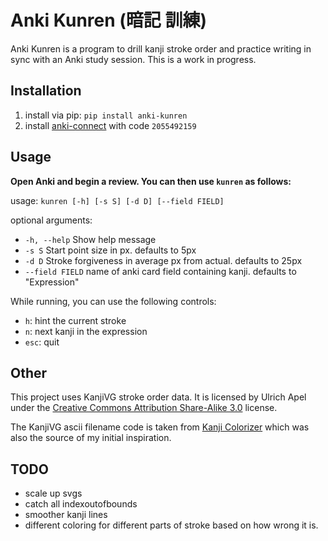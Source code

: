 # Anki Kunren (暗記 訓練)
Anki Kunren is a program to drill kanji stroke order and practice writing in sync with an Anki study session.
This is a work in progress.

## Installation
1. install via pip: `pip install anki-kunren`
2. install [anki-connect](https://ankiweb.net/shared/info/2055492159) with code `2055492159`


## Usage
**Open Anki and begin a review. You can then use `kunren` as follows:**

usage: `kunren [-h] [-s S] [-d D] [--field FIELD]`

optional arguments:
+ `-h, --help` Show help message
+ `-s S` Start point size in px. defaults to 5px
+ `-d D` Stroke forgiveness in average px from actual. defaults to 25px
+ `--field FIELD` name of anki card field containing kanji. defaults to "Expression"

While running, you can use the following controls:
+ `h`: hint the current stroke
+ `n`: next kanji in the expression
+ `esc`: quit

## Other
This project uses KanjiVG stroke order data.
It is licensed by Ulrich Apel under the [Creative Commons Attribution Share-Alike 3.0](https://creativecommons.org/licenses/by-sa/3.0/) license.

The KanjiVG ascii filename code is taken from [Kanji Colorizer](https://github.com/cayennes/kanji-colorize) which was also the source of my initial inspiration.

## TODO
+ scale up svgs
+ catch all indexoutofbounds
+ smoother kanji lines
+ different coloring for different parts of stroke based on how wrong it is.
